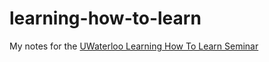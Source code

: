 # learning-how-to-learn
My notes for the [UWaterloo Learning How To Learn Seminar](https://www.math.uwaterloo.ca/~pkates/CTE/learning2learn.html)
